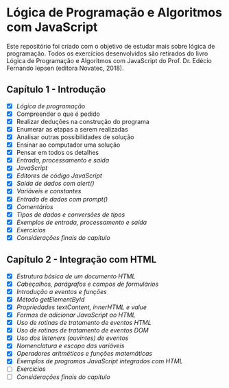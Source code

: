 # Lógica de Programação e Algoritmos com JavaScript

Este repositório foi criado com o objetivo de estudar mais sobre lógica de programação. Todos os exercícios desenvolvidos são retirados do livro Lógica de Programação e Algoritmos com JavaScript do Prof. Dr. Edécio Fernando Iepsen (editora Novatec, 2018). 

## Capítulo 1 - Introdução
- [x] *Lógica de programação*
- [x] Compreender o que é pedido
- [x] Realizar deduções na construção do programa 
- [x] Enumerar as etapas a serem realizadas
- [x] Analisar outras possibilidades de solução
- [x] Ensinar ao computador uma solução
- [x] Pensar em todos os detalhes
- [x] *Entrada, processamento e saída*
- [x] *JavaScript*
- [x] *Editores de código JavaScript*
- [x] *Saída de dados com alert()*
- [x] *Variáveis e constantes*
- [x] *Entrada de dados com prompt()*
- [x] *Comentários*
- [x] *Tipos de dados e conversões de tipos*
- [x] *Exemplos de entrada, processamento e saída*
- [x] *Exercícios*
- [x] *Considerações finais do capítulo*

## Capítulo 2 - Integração com HTML
- [x] *Estrutura básica de um documento HTML*
- [x] *Cabeçalhos, parágrafos e campos de formulários*
- [x] *Introdução a eventos e funções*
- [x] *Método getElementById*
- [x] *Propriedades textContent, innerHTML e value*
- [x] *Formas de adicionar JavaScript ao HTML*
- [x] *Uso de rotinas de tratamento de eventos HTML*
- [x] *Uso de rotinas de tratamento de eventos DOM*
- [x] *Uso dos listeners (ouvintes) de eventos*
- [x] *Nomenclatura e escopo das variáveis*
- [x] *Operadores aritméticos e funções matemáticas*
- [x] *Exemplos de programas JavaScript integrados com HTML*
- [ ] *Exercícios*
- [ ] *Considerações finais do capítulo*
